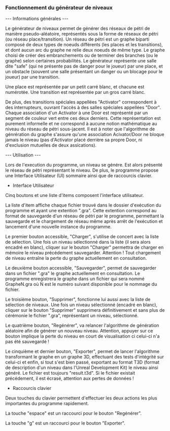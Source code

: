 ### Fonctionnement du générateur de niveaux ###

--- Informations générales ---

Le générateur de niveaux permet de générer des réseaux de pétri de manière
pseudo-aléatoire, représentés sous la forme de réseaux de pétri (ou réseau
place/transition).
Un réseau de pétri est un graphe biparti composé de deux types de noeuds
différents (les places et les transitions), et dont aucun arc du graphe ne relie
deux noeuds de même type.
Le graphe choisi de créer des embranchements ou de terminer des branches (ou le
graphe) selon certaines probabilités.
Le générateur représente une salle dite "safe" (qui ne présente pas de danger
pour le joueur) par une place, et un obstacle (souvent une salle présentant un
danger ou un blocage pour le joueur) par une transition.

Une place est représentée par un petit carré blanc, et chacune est numérotée.
Une transition est représentée par un gros carré blanc.

De plus, des transitions spéciales appellées "Activator" correspondent à des
interrupteurs, ouvrant l'accès à des salles spéciales appellées "Door". Chaque
association d'un Activator à une Door est représenté par un segment de couleur
vert entre ces deux derniers. Cette représentation est purement informelle
et ne correspond à aucune notion mathématique au niveau du réseau de pétri
sous-jacent.
Il est à noter que l'algorithme de génrération du graphe s'assure qu'une
association Acivator/Door ne bloque jamais le niveau (pas d'Activator
placé derrière sa propre Door, ni d'exclusion mutuelles de deux assications).

--- Utilisation ---

Lors de l'execution du programme, un niveau se génére.
Est alors présenté le réseau de pétri représentant le niveau.
De plus, le programme propose une Interface Utilisateur (UI) sommaire ainsi
que de raccourcis clavier.

* Interface Utilisateur

Cinq boutons et une liste d'items composent l'interface utilisateur.

La liste d'item affiche chaque fichier trouvé dans le dossier d'exécution
du programme et ayant une extention ".gra". Cette extention correspond
au format de sauvegarde d'un réseau de pétri par le programme, permettant
la sauvegarde et le chargement de réseau même après arrêt de l'exécution
et lancement d'une nouvelle instance du programme.

Le premier bouton accessible, "Charger", s'utilise de concert avec la liste
de sélection. Une fois un niveau sélectionné dans la liste (il sera alors
encadré en blanc), cliquer sur le bouton "Charger" permettra de charger en
mémoire le niveau précédement sauvegarder.
Attention ! Tout chargement de niveau entraîne la perte du graphe actuellement
en consultation.

Le deuxième bouton accessible, "Sauvegarder", permet de sauvegarder dans un
fichier ".gra" le graphe actuellement en consultation. Le programme enregistrera
le graphe dans un fichier qui sera nommé GrapheN.gra où N est le numéro suivant
disponible pour le nommage du fichier.

Le troisième bouton, "Supprimer", fonctionne lui aussi avec la liste
de sélection de niveaux. Une fois un niveau sélectionné (encadré en blanc),
cliquer sur le bouton "Supprimer" supprimera définitivement et sans plus de
cérémonie le fichier ".gra", représentant un niveau, sélectionné.

Le quatrième bouton, "Regénérer", va relancer l'algorithme de génération aléatoire
afin de générer un nouveau niveau. Attention, appuyer sur ce bouton implique
la perte du niveau en court de visualisation ci celui-ci n'a pas été sauvegardé !

Le cinquième et dernier bouton, "Exporter", permet de lancer l'algorithme
transformant le graphe en un graphe 3D, effectuant des tests d'intégrité sur
celui-ci et enfin, si tout s'est bien passé, exportant au format T3D (format
de description d'un niveau dans l'Unreal Development Kit) le niveau ainsi généré.
Le fichier est toujours "result.t3d". Si le fichier existait précédement, il est
écrasé, attention aux pertes de données !

* Raccourcis clavier

Deux touches du clavier permettent d'effectuer les deux actions les plus
importantes du programme rapidement.

La touche "espace" est un raccourci pour le bouton "Regénérer".

La touche "g" est un raccourci pour le bouton "Exporter".

